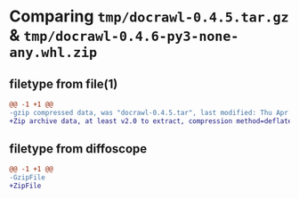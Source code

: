 # Comparing `tmp/docrawl-0.4.5.tar.gz` & `tmp/docrawl-0.4.6-py3-none-any.whl.zip`

## filetype from file(1)

```diff
@@ -1 +1 @@
-gzip compressed data, was "docrawl-0.4.5.tar", last modified: Thu Apr 27 23:47:40 2023, max compression
+Zip archive data, at least v2.0 to extract, compression method=deflate
```

## filetype from diffoscope

```diff
@@ -1 +1 @@
-GzipFile
+ZipFile
```


